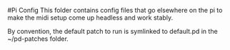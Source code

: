 #Pi Config
This folder contains config files that go elsewhere on the pi to make the midi setup come up headless and work stably.

By convention, the default patch to run is symlinked to default.pd in the ~/pd-patches folder.
